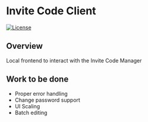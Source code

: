 # <h1> Invite Code Client </h1>
[![License](https://img.shields.io/badge/license-MIT-blue)](https://opensource.org/licenses/mit)

## Overview
Local frontend to interact with the Invite Code Manager

## Work to be done
- Proper error handling
- Change password support
- UI Scaling
- Batch editing